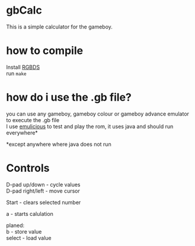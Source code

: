 # gbCalc
This is a simple calculator for the gameboy.

# how to compile

Install [RGBDS](https://rgbds.gbdev.io/install/)  
run `make`  

# how do i use the .gb file?

you can use any gameboy, gameboy colour or gameboy advance emulator to execute the .gb file  
I use [emulicious](https://emulicious.net/downloads/) to test and play the rom, it uses java and should run everywhere*  

\*except anywhere where java does not run


# Controls

D-pad up/down		- cycle values  
D-pad right/left	- move cursor  
  
Start			- clears selected number  
  
a				- starts calulation  

planed:  
b       - store value  
select  - load value
